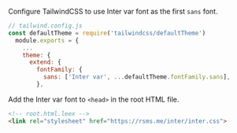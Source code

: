 Configure TailwindCSS to use Inter var font as the first `sans` font.

```javascript
// tailwind.config.js
const defaultTheme = require('tailwindcss/defaultTheme')
  module.exports = {
    ...
    theme: {
      extend: {
        fontFamily: {
          sans: ['Inter var', ...defaultTheme.fontFamily.sans],
        },
```

Add the Inter var font to `<head>` in the root HTML file.

```html
<!-- root.html.leex -->
<link rel="stylesheet" href="https://rsms.me/inter/inter.css">
```
